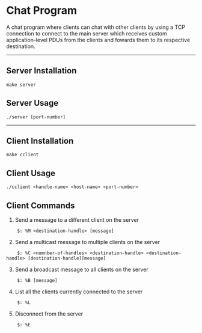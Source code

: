 # Chat Program

A chat program where clients can chat with other clients by using a TCP connection to connect to the main server which receives custom application-level PDUs from the clients and fowards them to its respective destination.

---

## Server Installation
```
make server
```

## Server Usage
```
./server [port-number]
```

---

## Client Installation
```
make cclient
```

## Client Usage
```
./cclient <handle-name> <host-name> <port-number>
```

## Client Commands
1. Send a message to a different client on the server
```
    $: %M <destination-handle> [message]
```

2. Send a multicast message to multiple clients on the server
```
    $: %C <numnber-of-handles> <destination-handle> <destination-handle> [destination-handle][message]
```

3. Send a broadcast message to all clients on the server
```
    $: %B [message]
```

4. List all the clients currently connected to the server
```
    $: %L
```

5. Disconnect from the server
```
    $: %E
```
